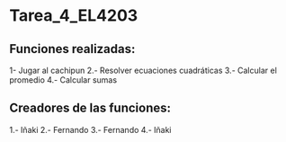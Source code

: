 # Tarea_4_EL4203
## Funciones realizadas: 
1- Jugar al cachipun
2.- Resolver ecuaciones cuadráticas
3.- Calcular el promedio
4.- Calcular sumas
## Creadores de las funciones: 
1.- Iñaki
2.- Fernando
3.- Fernando 
4.- Iñaki
